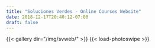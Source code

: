 ```yaml
---
title: "Soluciones Verdes - Online Courses Website"
date: 2018-12-17T20:40:12-07:00
draft: false
---
```

{{< gallery dir="/img/svweb/" >}} {{< load-photoswipe >}}